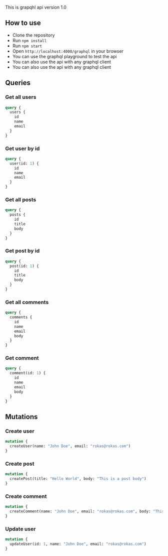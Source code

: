 This is grapqhl api version 1.0

## How to use
- Clone the repository
- Run `npm install`
- Run `npm start`
- Open `http://localhost:4000/graphql` in your browser
- You can use the graphql playground to test the api
- You can also use the api with any graphql client
- You can also use the api with any graphql client

## Queries

### Get all users
```graphql
query {
  users {
    id
    name
    email
  }
}
```

### Get user by id
```graphql
query {
  user(id: 1) {
    id
    name
    email
  }
}
```

### Get all posts
```graphql
query {
  posts {
    id
    title
    body
  }
}
```

### Get post by id
```graphql
query {
  post(id: 1) {
    id
    title
    body
  }
}
```

### Get all comments
```graphql
query {
  comments {
    id
    name
    email
    body
  }
}
```

### Get comment

```graphql
query {
  comment(id: 1) {
    id
    name
    email
    body
  }
}
```

## Mutations

### Create user
```graphql
mutation {
  createUser(name: "John Doe", email: "rokas@rokas.com")
}
```

### Create post
```graphql
mutation {
  createPost(title: "Hello World", body: "This is a post body")
}
```

### Create comment
```graphql
mutation {
  createComment(name: "John Doe", email: "rokas@rokas.com", body: "This is a comment body")
}
```

### Update user
```graphql
mutation {
  updateUser(id: 1, name: "John Doe", email: "rokas@rokas.com")
}
```
